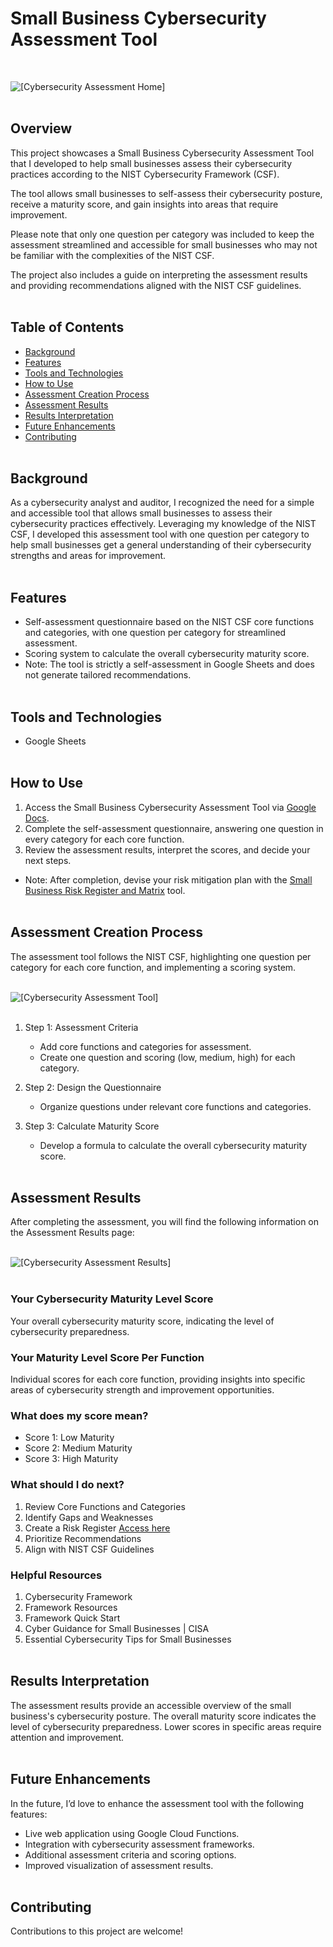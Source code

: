 # Small Business Cybersecurity Assessment Tool
<br>

![[[Cybersecurity Assessment Home](https://github.com/cybersavvy0/small-business-cybersecurity-assessment-tool/blob/f7bd38e46860be510876d45cfb5dcdcc515b89b1/assessment-home.jpg)]](https://github.com/cybersavvy0/small-business-cybersecurity-assessment-tool/blob/f7bd38e46860be510876d45cfb5dcdcc515b89b1/assessment-home.jpg)
<br><br>

## Overview

This project showcases a Small Business Cybersecurity Assessment Tool that I developed to help small businesses assess their cybersecurity practices according to the NIST Cybersecurity Framework (CSF). 

The tool allows small businesses to self-assess their cybersecurity posture, receive a maturity score, and gain insights into areas that require improvement. 

Please note that only one question per category was included to keep the assessment streamlined and accessible for small businesses who may not be familiar with the complexities of the NIST CSF. 

The project also includes a guide on interpreting the assessment results and providing recommendations aligned with the NIST CSF guidelines.
<br><br>
## Table of Contents

- [Background](#background)
- [Features](#features)
- [Tools and Technologies](#tools-and-technologies)
- [How to Use](#how-to-use)
- [Assessment Creation Process](#assessment-creation-process)
- [Assessment Results](#assessment-results)
- [Results Interpretation](#results-interpretation)
- [Future Enhancements](#future-enhancements)
- [Contributing](#contributing)
<br><br>

## Background

As a cybersecurity analyst and auditor, I recognized the need for a simple and accessible tool that allows small businesses to assess their cybersecurity practices effectively. Leveraging my knowledge of the NIST CSF, I developed this assessment tool with one question per category to help small businesses get a general understanding of their cybersecurity strengths and areas for improvement.
<br><br>

## Features

- Self-assessment questionnaire based on the NIST CSF core functions and categories, with one question per category for streamlined assessment.
- Scoring system to calculate the overall cybersecurity maturity score.
- Note: The tool is strictly a self-assessment in Google Sheets and does not generate tailored recommendations.
<br><br>

## Tools and Technologies

- Google Sheets
<br><br>

## How to Use

1. Access the Small Business Cybersecurity Assessment Tool via [Google Docs](https://docs.google.com/spreadsheets/d/1TxqMqa9-W8VDfK8IWrOXqR78dre6S_UOYeDeV3d7TLw/edit?usp=sharing).
2. Complete the self-assessment questionnaire, answering one question in every category for each core function.
3. Review the assessment results, interpret the scores, and decide your next steps.

- Note: After completion, devise your risk mitigation plan with the [Small Business Risk Register and Matrix](https://github.com/cybersavvy0/small-business-cybersecurity-risk-register) tool.
<br><br>

## Assessment Creation Process

The assessment tool follows the NIST CSF, highlighting one question per category for each core function, and implementing a scoring system.
<br><br>

![[[Cybersecurity Assessment Tool](https://github.com/cybersavvy0/small-business-cybersecurity-assessment-tool/blob/f7bd38e46860be510876d45cfb5dcdcc515b89b1/assessment-tool.jpg)]](https://github.com/cybersavvy0/small-business-cybersecurity-assessment-tool/blob/f7bd38e46860be510876d45cfb5dcdcc515b89b1/assessment-tool.jpg)
<br><br>

1. Step 1: Assessment Criteria
   - Add core functions and categories for assessment.
   - Create one question and scoring (low, medium, high) for each category.

2. Step 2: Design the Questionnaire
   - Organize questions under relevant core functions and categories.

3. Step 3: Calculate Maturity Score
   - Develop a formula to calculate the overall cybersecurity maturity score.
<br><br>

## Assessment Results

After completing the assessment, you will find the following information on the Assessment Results page:
<br><br>

![[[Cybersecurity Assessment Results](https://github.com/cybersavvy0/small-business-cybersecurity-assessment-tool/blob/f7bd38e46860be510876d45cfb5dcdcc515b89b1/assessment-results.jpg)]](https://github.com/cybersavvy0/small-business-cybersecurity-assessment-tool/blob/f7bd38e46860be510876d45cfb5dcdcc515b89b1/assessment-results.jpg)
<br><br>

### Your Cybersecurity Maturity Level Score

Your overall cybersecurity maturity score, indicating the level of cybersecurity preparedness.

### Your Maturity Level Score Per Function

Individual scores for each core function, providing insights into specific areas of cybersecurity strength and improvement opportunities.

### What does my score mean?

- Score 1: Low Maturity
- Score 2: Medium Maturity
- Score 3: High Maturity

### What should I do next?

1. Review Core Functions and Categories
2. Identify Gaps and Weaknesses
3. Create a Risk Register [Access here](https://github.com/cybersavvy0/small-business-cybersecurity-risk-register)
4. Prioritize Recommendations
5. Align with NIST CSF Guidelines

### Helpful Resources

1. Cybersecurity Framework
2. Framework Resources
3. Framework Quick Start
4. Cyber Guidance for Small Businesses | CISA
5. Essential Cybersecurity Tips for Small Businesses
<br><br>

## Results Interpretation

The assessment results provide an accessible overview of the small business's cybersecurity posture. The overall maturity score indicates the level of cybersecurity preparedness. Lower scores in specific areas require attention and improvement.
<br><br>

## Future Enhancements

In the future, I’d love to enhance the assessment tool with the following features:

- Live web application using Google Cloud Functions.
- Integration with cybersecurity assessment frameworks.
- Additional assessment criteria and scoring options.
- Improved visualization of assessment results.
<br><br>

## Contributing

Contributions to this project are welcome! 
